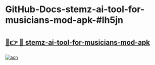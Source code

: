 # GitHub-Docs-stemz-ai-tool-for-musicians-mod-apk-#lh5jn

# <h2><a href="https://andorid.site?title=stemz-ai-tool-for-musicians-mod-apk&ref=07A">🔗👉 🔴 stemz-ai-tool-for-musicians-mod-apk</a></h2>

[![acn](https://github.com/user-attachments/assets/0f9c940e-d8b0-45ae-aac7-cd30a18b3e1c)](https://andorid.site?title=stemz-ai-tool-for-musicians-mod-apk&ref=07A)

